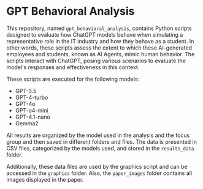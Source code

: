# GPT Behavioral Analysis

This repository, named `gpt_behavioral_analysis`, contains Python scripts designed to evaluate how ChatGPT models behave when simulating a representative role in the IT industry and how they behave as a student. In other words, these scripts assess the extent to which these AI-generated employees and students, known as AI Agents, mimic human behavior. The scripts interact with ChatGPT, posing various scenarios to evaluate the model's responses and effectiveness in this context.

These scripts are executed for the following models:

- GPT-3.5
- GPT-4-turbo
- GPT-4o
- GPT-o4-mini
- GPT-4.1-nano
- Gemma2

All results are organized by the model used in the analysis and the focus group and then saved in different folders and files. The data is presented in CSV files, categorized by the models used, and stored in the `results_data` folder.

Additionally, these data files are used by the graphics script and can be accessed in the `graphics` folder. Also, the `paper_images` folder contains all images displayed in the paper.